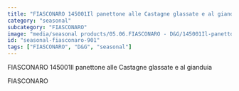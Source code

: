 ```yaml
---
title: "FIASCONARO 145001Il panettone alle Castagne glassate e al gianduia"
category: "seasonal"
subcategory: "FIASCONARO"
image: "media/seasonal products/05.06.FIASCONARO - D&G/145001Il-panettone-alle-Castagne-glassate-e-al-gianduia.jpg"
id: "seasonal-fiasconaro-901"
tags: ["FIASCONARO", "D&G", "seasonal"]
---
```


FIASCONARO 145001Il panettone alle Castagne glassate e al gianduia

FIASCONARO
